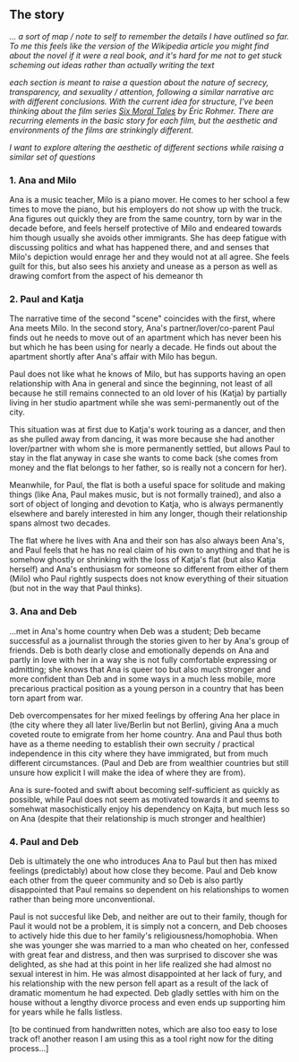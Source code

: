 ## The story

*... a sort of map / note to self to remember the details I have outlined so far. To me this feels like the version of the Wikipedia article you might find about the novel if it were a real book, and it's hard for me not to get stuck scheming out ideas rather than actually writing the text*

*each section is meant to raise a question about the nature of secrecy, transparency, and sexuality / attention, following a similar narrative arc with different conclusions. With the current idea for structure, I've been thinking about the film series [Six Moral Tales](https://www.criterion.com/boxsets/417-six-moral-tales) by Éric Rohmer. There are recurring elements in the basic story for each film, but the aesthetic and environments of the films are strinkingly different.* 

*I want to explore altering the aesthetic of different sections while raising a similar set of questions*

### 1. Ana and Milo

Ana is a music teacher, Milo is a piano mover. He comes to her school a few times to move the piano, but his employers do not show up with the truck. Ana figures out quickly they are from the same country, torn by war in the decade before, and feels herself protective of Milo and endeared towards him though usually she avoids other immigrants. She has deep fatigue with discussing politics and what has happened there, and and senses that Milo's depiction would enrage her and they would not at all agree. She feels guilt for this, but also sees his anxiety and unease as a person as well as drawing comfort from the aspect of his demeanor th


### 2. Paul and Katja

The narrative time of the second "scene" coincides with the first, where Ana meets Milo. In the second story, Ana's partner/lover/co-parent Paul finds out he needs to move out of an apartment which has never been his but which he has been using for nearly a decade. He finds out about the apartment shortly after Ana's affair with Milo has begun. 

Paul does not like what he knows of Milo, but has supports having an open relationship with Ana in general and since the beginning, not least of all because he still remains connected to an old lover of his (Katja) by partially living in her studio apartment while she was semi-permanently out of the city. 

This situation was at first due to Katja's work touring as a dancer, and then as she pulled away from dancing, it was more because she had another lover/partner with whom she is more permanently settled, but allows Paul to stay in the flat anyway in case she wants to come back (she comes from money and the flat belongs to her father, so is really not a concern for her). 

Meanwhile, for Paul, the flat is both a useful space for solitude and making things (like Ana, Paul makes music, but is not formally trained), and also a sort of object of longing and devotion to Katja, who is always permanently elsewhere and barely interested in him any longer, though their relationship spans almost two decades.  

The flat where he lives with Ana and their son has also always been Ana's, and Paul feels that he has no real claim of his own to anything and that he is somehow ghostly or shrinking with the loss of Katja's flat (but also Katja herself) and Ana's enthusiasm for someone so different from either of them (Milo) who Paul rightly suspects does not know everything of their situation (but not in the way that Paul thinks).

### 3. Ana and Deb

...met in Ana's home country when Deb was a student; Deb became successful as a journalist through the stories given to her by Ana's group of friends. Deb is both dearly close and emotionally depends on Ana and partly in love with her in a way she is not fully comfortable expressing or admitting; she knows that Ana is queer too but also much stronger and more confident than Deb and in some ways in a much less mobile, more precarious practical position as a young person in a country that has been torn apart from war. 

Deb overcompensates for her mixed feelings by offering Ana her place in (the city where they all later live/Berlin but not Berlin), giving Ana a much coveted route to emigrate from her home country. Ana and Paul thus both have as a theme needing to establish their own secruity / practical independence in this city where they have immigrated, but from much different circumstances. (Paul and Deb are from wealthier countries but still unsure how explicit I will make the idea of where they are from). 

Ana is sure-footed and swift about becoming self-sufficient as quickly as possible, while Paul does not seem as motivated towards it and seems to somehwat masochistically enjoy his dependency on Kajta, but much less so on Ana (despite that their relationship is much stronger and healthier)

### 4. Paul and Deb

Deb is ultimately the one who introduces Ana to Paul but then has mixed feelings (predictably) about how close they become. Paul and Deb know each other from the queer community and so Deb is also partly disappointed that Paul remains so dependent on his relationships to women rather than being more unconventional. 

Paul is not succesful like Deb, and neither are out to their family, though for Paul it would not be a problem, it is simply not a concern, and Deb chooses to actively hide this due to her family's religiousness/homophobia. When she was younger she was married to a man who cheated on her, confessed with great fear and distress, and then was surprised to discover she was delighted, as she had at this point in her life realized she had almost no sexual interest in him. He was almost disappointed at her lack of fury, and his relationship with the new person fell apart as a result of the lack of dramatic momentum he had expected. Deb gladly settles with him on the house without a lengthy divorce process and even ends up supporting him for years while he falls listless.
    
 [to be continued from handwritten notes, which are also too easy to lose track of! another reason I am using this as a tool right now for the diting process...]  
